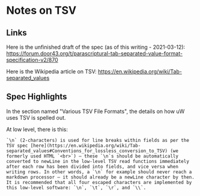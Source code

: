 # Notes on TSV 

## Links
Here is the unfinished draft of the spec (as of this writing - 2021-03-12):
https://forum.door43.org/t/parascriptural-tab-separated-value-format-specification-v2/870

Here is the Wikipedia article on TSV: https://en.wikipedia.org/wiki/Tab-separated_values

## Spec Highlights

In the section named "Various TSV File Formats", the details on how uW uses TSV is spelled out.

At low level, there is this:
```
`\n` (2-characters) is used for line breaks within fields as per the TSV spec [here](https://en.wikipedia.org/wiki/Tab-separated_values#Conventions_for_lossless_conversion_to_TSV) (we formerly used HTML `<br>`) – these `\n`s should be automatically converted to newLine in the low-level TSV read functions immediately after each row has been divided into fields, and vice versa when writing rows. In other words, a `\n` for example should never reach a markdown processor – it should already be a newLine character by then. It is recommended that all four escaped characters are implemented by this low-level software: `\n`, `\t`, `\r`, and `\\`.
```

